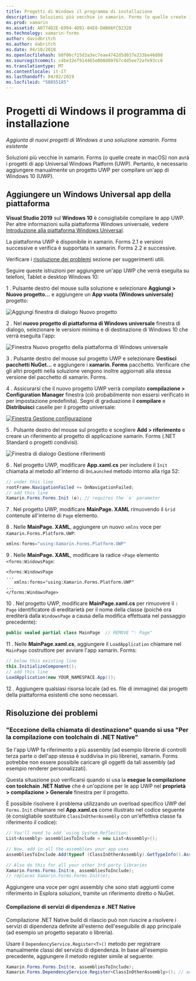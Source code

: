 ```yaml
---
title: Progetti di Windows il programma di installazione
description: Soluzioni più vecchie in xamarin. Forms (o quelle create in macOS) non avrà i progetti Universal Windows Platform, e pertanto in questo articolo illustra come aggiungere un nuovo progetto UWP a una soluzione xamarin. Forms esistente.
ms.prod: xamarin
ms.assetid: A0774D2E-6994-4D91-84E8-DAB66FC92320
ms.technology: xamarin-forms
author: davidbritch
ms.author: dabritch
ms.date: 04/10/2018
ms.openlocfilehash: b0f06cf15d3a3ec7eae4742d5d037e233be46d08
ms.sourcegitcommit: c4be32ef914465e808d89767c4d5ee72afe93cc6
ms.translationtype: MT
ms.contentlocale: it-IT
ms.lasthandoff: 04/02/2019
ms.locfileid: "58855185"
---
```

# <a name="setup-windows-projects"></a>Progetti di Windows il programma di installazione

_Aggiunta di nuovi progetti di Windows a una soluzione xamarin. Forms esistente_

Soluzioni più vecchie in xamarin. Forms (o quelle create in macOS) non avrà i progetti di app Universal Windows Platform (UWP). Pertanto, è necessario aggiungere manualmente un progetto UWP per compilare un'app di Windows 10 (UWP).

## <a name="add-a-universal-windows-platform-app"></a>Aggiungere un Windows Universal app della piattaforma

**Visual Studio 2019** sul **Windows 10** è consigliabile compilare le app UWP. Per altre informazioni sulla piattaforma Windows universale, vedere [Introduzione alla piattaforma Windows Universal](/windows/uwp/get-started/universal-application-platform-guide/).

La piattaforma UWP è disponibile in xamarin. Forms 2.1 e versioni successive e verifica è supportata in xamarin. Forms 2.2 e successive.

Verificare i <a href="#troubleshooting">risoluzione dei problemi</a> sezione per suggerimenti utili.

Seguire queste istruzioni per aggiungere un'app UWP che verrà eseguita su telefoni, Tablet e desktop Windows 10:

 1 . Pulsante destro del mouse sulla soluzione e selezionare **Aggiungi > Nuovo progetto...**  e aggiungere un **App vuota (Windows universale)** progetto:

  ![](universal-images/add-wu.png "Aggiungi finestra di dialogo Nuovo progetto")

 2 . Nel **nuovo progetto di piattaforma di Windows universale** finestra di dialogo, selezionare le versioni minima e di destinazione di Windows 10 che verrà eseguita l'app:

  ![](universal-images/target-version.png "Finestra Nuovo progetto della piattaforma di Windows universale")

 3 . Pulsante destro del mouse sul progetto UWP e selezionare **Gestisci pacchetti NuGet...**  e aggiungere i **xamarin. Forms** pacchetto. Verificare che gli altri progetti nella soluzione vengono inoltre aggiornati alla stessa versione del pacchetto di xamarin. Forms.

 4 . Assicurarsi che il nuovo progetto UWP verrà compilato **compilazione > Configuration Manager** finestra (ciò probabilmente non essersi verificato in per impostazione predefinita). Segni di graduazione il **compilare** e **Distribuisci** caselle per il progetto universale:

  [![](universal-images/configuration-sml.png "Finestra Gestione configurazione")](universal-images/configuration.png#lightbox "finestra Gestione configurazione")

 5 . Pulsante destro del mouse sul progetto e scegliere **Add > riferimento** e creare un riferimento al progetto di applicazione xamarin. Forms (.NET Standard o progetti condivisi).

  ![](universal-images/addref-sml.png "Finestra di dialogo Gestione riferimenti")

 6 . Nel progetto UWP, modificare **App.xaml.cs** per includere il `Init` chiamata al metodo all'interno di `OnLaunched` metodo intorno alla riga 52:

```csharp
// under this line
rootFrame.NavigationFailed += OnNavigationFailed;
// add this line
Xamarin.Forms.Forms.Init (e); // requires the `e` parameter
```

 7 . Nel progetto UWP, modificare **MainPage. XAML** rimuovendo il `Grid` contenute all'interno di `Page` elemento.

 8 . Nelle **MainPage. XAML**, aggiungere un nuovo `xmlns` voce per `Xamarin.Forms.Platform.UWP`:

```csharp
xmlns:forms="using:Xamarin.Forms.Platform.UWP"
```

 9 . Nelle **MainPage. XAML**, modificare la radice `<Page` elemento `<forms:WindowsPage`:

```xaml
<forms:WindowsPage
...
   xmlns:forms="using:Xamarin.Forms.Platform.UWP"
...
</forms:WindowsPage>
```

 10 . Nel progetto UWP, modificare **MainPage.xaml.cs** per rimuovere il `: Page` identificatore di ereditarietà per il nome della classe (poiché ora erediterà dalla `WindowsPage` a causa della modifica effettuata nel passaggio precedente):

```csharp
public sealed partial class MainPage  // REMOVE ": Page"
```

 11 . Nelle **MainPage.xaml.cs**, aggiungere il `LoadApplication` chiamare nel `MainPage` costruttore per avviare l'app xamarin. Forms:

```csharp
// below this existing line
this.InitializeComponent();
// add this line
LoadApplication(new YOUR_NAMESPACE.App());
```

<!--
11 . Double-click **Package.appxmanifest** to set these capabilities
  that are often required:

  Capabilities set:

  * Internet (Client)
  * Location
-->

12 . Aggiungere qualsiasi risorsa locale (ad es. file di immagine) dai progetti della piattaforma esistenti che sono necessari.

## <a name="troubleshooting"></a>Risoluzione dei problemi

<a name="target-invocation-exception" />

### <a name="target-invocation-exception-when-using-compile-with-net-native-tool-chain"></a>"Eccezione della chiamata di destinazione" quando si usa "Per la compilazione con toolchain di .NET Native"

Se l'app UWP fa riferimento a più assembly (ad esempio librerie di controlli terza parte o dell'app stessa è suddivisa in più librerie), xamarin. Forms potrebbe non essere possibile caricare gli oggetti da tali assembly (ad esempio renderer personalizzati).

Questa situazione può verificarsi quando si usa la **esegue la compilazione con toolchain .NET Native** che è un'opzione per le app UWP nel **proprietà > compilazione > Generale** finestra per il progetto.

È possibile risolvere il problema utilizzando un overload specifico UWP del `Forms.Init` chiamare nel **App.xaml.cs** come illustrato nel codice seguente (è consigliabile sostituire `ClassInOtherAssembly` con un'effettiva classe fa riferimento il codice):

```csharp
// You'll need to add `using System.Reflection;`
List<Assembly> assembliesToInclude = new List<Assembly>();

// Now, add in all the assemblies your app uses
assembliesToInclude.Add(typeof (ClassInOtherAssembly).GetTypeInfo().Assembly);

// Also do this for all your other 3rd party libraries
Xamarin.Forms.Forms.Init(e, assembliesToInclude);
// replaces Xamarin.Forms.Forms.Init(e);
```

Aggiungere una voce per ogni assembly che sono stati aggiunti come riferimento in Esplora soluzioni, tramite un riferimento diretto o NuGet.

#### <a name="dependency-services-and-net-native-compilation"></a>Compilazione di servizi di dipendenza e .NET Native

Compilazione .NET Native build di rilascio può non riuscire a risolvere i servizi di dipendenza definite all'esterno dell'eseguibile di app principale (ad esempio un progetto separato o libreria).

Usare il `DependencyService.Register<T>()` metodo per registrare manualmente classi del servizio di dipendenza. In base all'esempio precedente, aggiungere il metodo register simile al seguente:

```csharp
Xamarin.Forms.Forms.Init(e, assembliesToInclude);
Xamarin.Forms.DependencyService.Register<ClassInOtherAssembly>(); // add this
```
